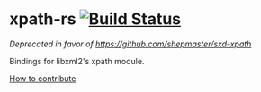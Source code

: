 # xpath-rs [![Build Status](https://travis-ci.org/PistonDevelopers/xpath-rs.svg?branch=master)](https://travis-ci.org/PistonDevelopers/xpath-rs)

*Deprecated in favor of https://github.com/shepmaster/sxd-xpath*

Bindings for libxml2's xpath module.

[How to contribute](https://github.com/PistonDevelopers/piston/blob/master/CONTRIBUTING.md)
